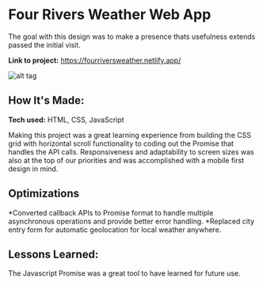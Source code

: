 # Four Rivers Weather Web App
The goal with this design was to make a presence thats usefulness extends passed the initial visit.

**Link to project:** https://fourriversweather.netlify.app/

![alt tag](http://placecorgi.com/1200/650)

## How It's Made:

**Tech used:** HTML, CSS, JavaScript

Making this project was a great learning experience from building the CSS grid with horizontal scroll functionality to coding out the Promise that handles the API calls. Responsiveness and adaptability to screen sizes was also at the top of our priorities and was accomplished with a mobile first design in mind.

## Optimizations
*Converted callback APIs to Promise format to handle multiple asynchronous operations and provide better error handling.
*Replaced city entry form for automatic geolocation for local weather anywhere.

## Lessons Learned:

The Javascript Promise was a great tool to have learned for future use. 

